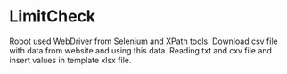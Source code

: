 # LimitCheck

Robot used WebDriver from Selenium and XPath tools. Download csv file with data from website and using this data.
Reading txt and cxv file and insert values in template xlsx file.
